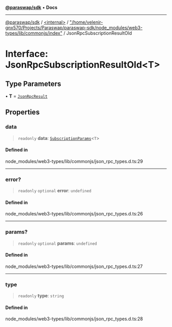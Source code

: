 [**@paraswap/sdk**](../../../../README.md) • **Docs**

***

[@paraswap/sdk](../../../../globals.md) / [\<internal\>](../../../README.md) / ["/home/velenir-gnx570/Projects/Paraswap/paraswap-sdk/node\_modules/web3-types/lib/commonjs/index"](../README.md) / JsonRpcSubscriptionResultOld

# Interface: JsonRpcSubscriptionResultOld\<T\>

## Type Parameters

• **T** = [`JsonRpcResult`](../../../type-aliases/JsonRpcResult.md)

## Properties

### data

> `readonly` **data**: [`SubscriptionParams`](SubscriptionParams.md)\<`T`\>

#### Defined in

node\_modules/web3-types/lib/commonjs/json\_rpc\_types.d.ts:29

***

### error?

> `readonly` `optional` **error**: `undefined`

#### Defined in

node\_modules/web3-types/lib/commonjs/json\_rpc\_types.d.ts:26

***

### params?

> `readonly` `optional` **params**: `undefined`

#### Defined in

node\_modules/web3-types/lib/commonjs/json\_rpc\_types.d.ts:27

***

### type

> `readonly` **type**: `string`

#### Defined in

node\_modules/web3-types/lib/commonjs/json\_rpc\_types.d.ts:28
